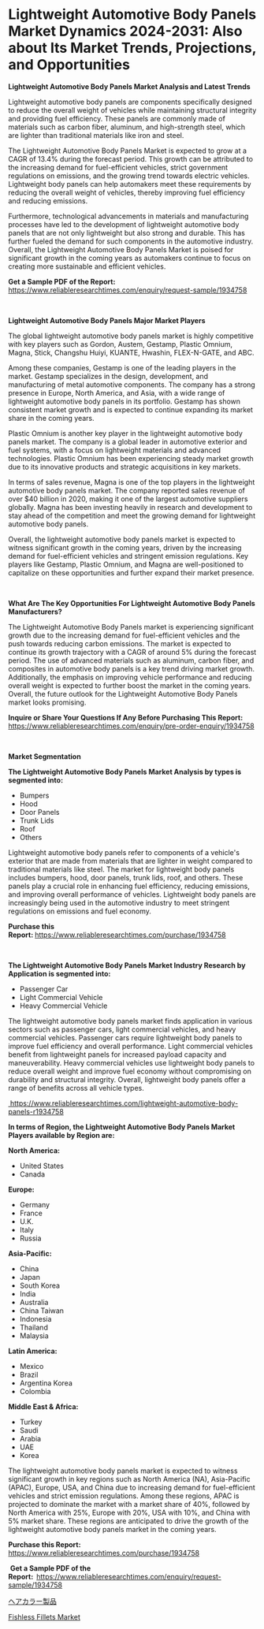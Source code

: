 <p><h1>Lightweight Automotive Body Panels Market Dynamics 2024-2031: Also about Its Market Trends, Projections, and Opportunities</h1></p><p><strong>Lightweight Automotive Body Panels Market Analysis and Latest Trends</strong></p>
<p><p>Lightweight automotive body panels are components specifically designed to reduce the overall weight of vehicles while maintaining structural integrity and providing fuel efficiency. These panels are commonly made of materials such as carbon fiber, aluminum, and high-strength steel, which are lighter than traditional materials like iron and steel.</p><p>The Lightweight Automotive Body Panels Market is expected to grow at a CAGR of 13.4% during the forecast period. This growth can be attributed to the increasing demand for fuel-efficient vehicles, strict government regulations on emissions, and the growing trend towards electric vehicles. Lightweight body panels can help automakers meet these requirements by reducing the overall weight of vehicles, thereby improving fuel efficiency and reducing emissions.</p><p>Furthermore, technological advancements in materials and manufacturing processes have led to the development of lightweight automotive body panels that are not only lightweight but also strong and durable. This has further fueled the demand for such components in the automotive industry. Overall, the Lightweight Automotive Body Panels Market is poised for significant growth in the coming years as automakers continue to focus on creating more sustainable and efficient vehicles.</p></p>
<p><strong>Get a Sample PDF of the Report:&nbsp;</strong> <a href="https://www.reliableresearchtimes.com/enquiry/request-sample/1934758">https://www.reliableresearchtimes.com/enquiry/request-sample/1934758</a></p>
<p>&nbsp;</p>
<p><strong>Lightweight Automotive Body Panels Major Market Players</strong></p>
<p><p>The global lightweight automotive body panels market is highly competitive with key players such as Gordon, Austem, Gestamp, Plastic Omnium, Magna, Stick, Changshu Huiyi, KUANTE, Hwashin, FLEX-N-GATE, and ABC.</p><p>Among these companies, Gestamp is one of the leading players in the market. Gestamp specializes in the design, development, and manufacturing of metal automotive components. The company has a strong presence in Europe, North America, and Asia, with a wide range of lightweight automotive body panels in its portfolio. Gestamp has shown consistent market growth and is expected to continue expanding its market share in the coming years.</p><p>Plastic Omnium is another key player in the lightweight automotive body panels market. The company is a global leader in automotive exterior and fuel systems, with a focus on lightweight materials and advanced technologies. Plastic Omnium has been experiencing steady market growth due to its innovative products and strategic acquisitions in key markets.</p><p>In terms of sales revenue, Magna is one of the top players in the lightweight automotive body panels market. The company reported sales revenue of over $40 billion in 2020, making it one of the largest automotive suppliers globally. Magna has been investing heavily in research and development to stay ahead of the competition and meet the growing demand for lightweight automotive body panels.</p><p>Overall, the lightweight automotive body panels market is expected to witness significant growth in the coming years, driven by the increasing demand for fuel-efficient vehicles and stringent emission regulations. Key players like Gestamp, Plastic Omnium, and Magna are well-positioned to capitalize on these opportunities and further expand their market presence.</p></p>
<p>&nbsp;</p>
<p><strong>What Are The Key Opportunities For Lightweight Automotive Body Panels Manufacturers?</strong></p>
<p><p>The Lightweight Automotive Body Panels market is experiencing significant growth due to the increasing demand for fuel-efficient vehicles and the push towards reducing carbon emissions. The market is expected to continue its growth trajectory with a CAGR of around 5% during the forecast period. The use of advanced materials such as aluminum, carbon fiber, and composites in automotive body panels is a key trend driving market growth. Additionally, the emphasis on improving vehicle performance and reducing overall weight is expected to further boost the market in the coming years. Overall, the future outlook for the Lightweight Automotive Body Panels market looks promising.</p></p>
<p><strong>Inquire or Share Your Questions If Any Before Purchasing This Report:</strong> <a href="https://www.reliableresearchtimes.com/enquiry/pre-order-enquiry/1934758">https://www.reliableresearchtimes.com/enquiry/pre-order-enquiry/1934758</a></p>
<p>&nbsp;</p>
<p><strong>Market Segmentation</strong></p>
<p><strong>The Lightweight Automotive Body Panels Market Analysis by types is segmented into:</strong></p>
<p><ul><li>Bumpers</li><li>Hood</li><li>Door Panels</li><li>Trunk Lids</li><li>Roof</li><li>Others</li></ul></p>
<p><p>Lightweight automotive body panels refer to components of a vehicle's exterior that are made from materials that are lighter in weight compared to traditional materials like steel. The market for lightweight body panels includes bumpers, hood, door panels, trunk lids, roof, and others. These panels play a crucial role in enhancing fuel efficiency, reducing emissions, and improving overall performance of vehicles. Lightweight body panels are increasingly being used in the automotive industry to meet stringent regulations on emissions and fuel economy.</p></p>
<p><strong>Purchase this Report:&nbsp;</strong><a href="https://www.reliableresearchtimes.com/purchase/1934758">https://www.reliableresearchtimes.com/purchase/1934758</a></p>
<p>&nbsp;</p>
<p><strong>The Lightweight Automotive Body Panels Market Industry Research by Application is segmented into:</strong></p>
<p><ul><li>Passenger Car</li><li>Light Commercial Vehicle</li><li>Heavy Commercial Vehicle</li></ul></p>
<p><p>The lightweight automotive body panels market finds application in various sectors such as passenger cars, light commercial vehicles, and heavy commercial vehicles. Passenger cars require lightweight body panels to improve fuel efficiency and overall performance. Light commercial vehicles benefit from lightweight panels for increased payload capacity and maneuverability. Heavy commercial vehicles use lightweight body panels to reduce overall weight and improve fuel economy without compromising on durability and structural integrity. Overall, lightweight body panels offer a range of benefits across all vehicle types.</p></p>
<p><a href="https://www.reliableresearchtimes.com/lightweight-automotive-body-panels-r1934758">&nbsp;https://www.reliableresearchtimes.com/lightweight-automotive-body-panels-r1934758</a></p>
<p><strong>In terms of Region, the Lightweight Automotive Body Panels Market Players available by Region are:</strong></p>
<p>
    <p> <strong> North America: </strong>
        <ul>
            <li>United States</li>
            <li>Canada</li>
        </ul>
        </p> 
    <p> <strong> Europe: </strong>
        <ul>
            <li>Germany</li>
            <li>France</li>
            <li>U.K.</li>
            <li>Italy</li>
            <li>Russia</li>
        </ul>
        </p> 
    <p> <strong> Asia-Pacific: </strong>
        <ul>
            <li>China</li>
            <li>Japan</li>
            <li>South Korea</li>
            <li>India</li>
            <li>Australia</li>
            <li>China Taiwan</li>
            <li>Indonesia</li>
            <li>Thailand</li>
            <li>Malaysia</li>
        </ul>
        </p> 
    <p> <strong> Latin America: </strong>
        <ul>
            <li>Mexico</li>
            <li>Brazil</li>
            <li>Argentina Korea</li>
            <li>Colombia</li>
        </ul>
        </p> 
    <p> <strong> Middle East & Africa: </strong>
        <ul>
            <li>Turkey</li>
            <li>Saudi</li>
            <li>Arabia</li>
            <li>UAE</li>
            <li>Korea</li>
        </ul>
    </p>
    </p>
<p><p>The lightweight automotive body panels market is expected to witness significant growth in key regions such as North America (NA), Asia-Pacific (APAC), Europe, USA, and China due to increasing demand for fuel-efficient vehicles and strict emission regulations. Among these regions, APAC is projected to dominate the market with a market share of 40%, followed by North America with 25%, Europe with 20%, USA with 10%, and China with 5% market share. These regions are anticipated to drive the growth of the lightweight automotive body panels market in the coming years.</p></p>
<p><strong>Purchase this Report: </strong><a href="https://www.reliableresearchtimes.com/purchase/1934758">https://www.reliableresearchtimes.com/purchase/1934758</a></p>
<p>&nbsp;<strong>Get a Sample PDF of the Report:&nbsp;&nbsp;</strong><a href="https://www.reliableresearchtimes.com/enquiry/request-sample/1934758">https://www.reliableresearchtimes.com/enquiry/request-sample/1934758</a></p>
<p><strong></strong></p>
<p><p><a href="https://github.com/avbqbctihcbe2/Market-Research-Report-List-3/blob/main/9482710604.md">ヘアカラー製品</a></p><p><a href="https://github.com/eugeneKim6262/Market-Research-Report-List-1/blob/main/fishless-fillets-market.md">Fishless Fillets Market</a></p></p>